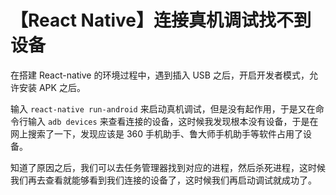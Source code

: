 # 【React Native】连接真机调试找不到设备

在搭建 React-native 的环境过程中，遇到插入 USB 之后，开启开发者模式，允许安装 APK 之后。

输入 `react-native run-android` 来启动真机调试，但是没有起作用，于是又在命令行输入 `adb devices` 来查看连接的设备，这时候我发现根本没有设备，于是在网上搜索了一下，发现应该是 360 手机助手、鲁大师手机助手等软件占用了设备。

知道了原因之后，我们可以去任务管理器找到对应的进程，然后杀死进程，这时候我们再去查看就能够看到我们连接的设备了，这时候我们再启动调试就成功了。
